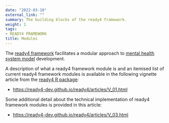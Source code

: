 ```yaml
---
date: "2022-03-10"
external_link: ""
summary: The building blocks of the ready4 framework.
weight: 1
tags:
- READY4 FRAMEWORK
title: Modules
---
```


The [ready4 framework](../../../../framework/) facilitates a modular approach to [mental health system model](../../../../project/f_readyforwhatsnext-project/) development.

A description of what a ready4 framework module is and an itemised list of current ready4 framework modules is available in the following vignette article from the [ready4 R package](../../../../tags/ready4-r-package/):

- https://ready4-dev.github.io/ready4/articles/V_01.html

Some additional detail about the technical implementation of ready4 framework modules is provided in this article:

- https://ready4-dev.github.io/ready4/articles/V_03.html


